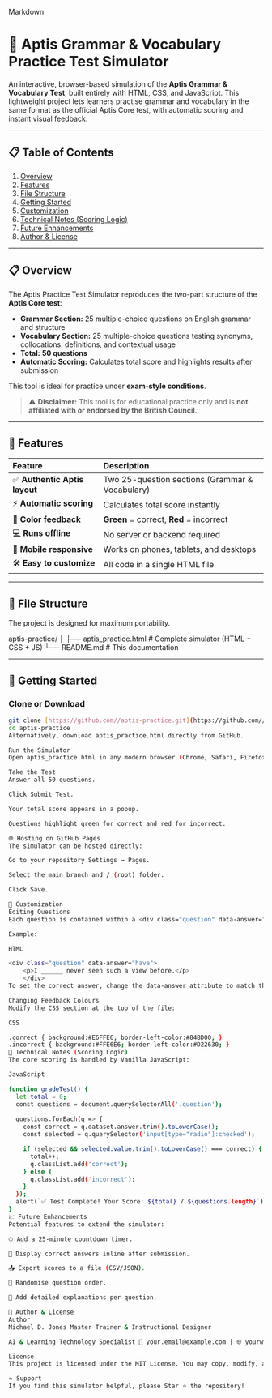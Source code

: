 Markdown

# 🧠 Aptis Grammar & Vocabulary Practice Test Simulator

An interactive, browser-based simulation of the **Aptis Grammar & Vocabulary Test**, built entirely with HTML, CSS, and JavaScript. This lightweight project lets learners practise grammar and vocabulary in the same format as the official Aptis Core test, with automatic scoring and instant visual feedback.

***

## 📋 Table of Contents

1.  [Overview](#-overview)
2.  [Features](#-features)
3.  [File Structure](#-file-structure)
4.  [Getting Started](#-getting-started)
5.  [Customization](#-customization)
6.  [Technical Notes (Scoring Logic)](#-technical-notes-scoring-logic)
7.  [Future Enhancements](#-future-enhancements)
8.  [Author & License](#-author--license)

***

## 📋 Overview

The Aptis Practice Test Simulator reproduces the two-part structure of the **Aptis Core test**:

* **Grammar Section:** 25 multiple-choice questions on English grammar and structure
* **Vocabulary Section:** 25 multiple-choice questions testing synonyms, collocations, definitions, and contextual usage
* **Total:** **50 questions**
* **Automatic Scoring:** Calculates total score and highlights results after submission

This tool is ideal for practice under **exam-style conditions**.

> ⚠️ **Disclaimer:** This tool is for educational practice only and is **not affiliated with or endorsed by the British Council.**

***

## 🎯 Features

| Feature | Description |
| :--- | :--- |
| ✅ **Authentic Aptis layout** | Two 25-question sections (Grammar & Vocabulary) |
| ⚡ **Automatic scoring** | Calculates total score instantly |
| 🎨 **Color feedback** | **Green** = correct, **Red** = incorrect |
| 💻 **Runs offline** | No server or backend required |
| 📱 **Mobile responsive** | Works on phones, tablets, and desktops |
| 🛠 **Easy to customize** | All code in a single HTML file |

***

## 🧩 File Structure

The project is designed for maximum portability.

aptis-practice/
│ ├── aptis_practice.html # Complete simulator (HTML + CSS + JS)
└── README.md             # This documentation


***

## 🚀 Getting Started

### Clone or Download

```bash
git clone [https://github.com//aptis-practice.git](https://github.com//aptis-practice.git)
cd aptis-practice
Alternatively, download aptis_practice.html directly from GitHub.

Run the Simulator
Open aptis_practice.html in any modern browser (Chrome, Safari, Firefox, etc.).

Take the Test
Answer all 50 questions.

Click Submit Test.

Your total score appears in a popup.

Questions highlight green for correct and red for incorrect.

🌐 Hosting on GitHub Pages
The simulator can be hosted directly:

Go to your repository Settings → Pages.

Select the main branch and / (root) folder.

Click Save.

🧰 Customization
Editing Questions
Each question is contained within a <div class="question" data-answer="..."> block in aptis_practice.html.

Example:

HTML

<div class="question" data-answer="have">
    <p>I ______ never seen such a view before.</p>
    </div>
To set the correct answer, change the data-answer attribute to match the value of one of the radio buttons.

Changing Feedback Colours
Modify the CSS section at the top of the file:

CSS

.correct { background:#E6FFE6; border-left-color:#84BD00; } 
.incorrect { background:#FFE6E6; border-left-color:#D22630; }
🧮 Technical Notes (Scoring Logic)
The core scoring is handled by Vanilla JavaScript:

JavaScript

function gradeTest() {
  let total = 0;
  const questions = document.querySelectorAll('.question');
  
  questions.forEach(q => {
    const correct = q.dataset.answer.trim().toLowerCase();
    const selected = q.querySelector('input[type="radio"]:checked');

    if (selected && selected.value.trim().toLowerCase() === correct) {
      total++;
      q.classList.add('correct');
    } else {
      q.classList.add('incorrect');
    }
  });
  alert(`✅ Test Complete! Your Score: ${total} / ${questions.length}`);
}
📈 Future Enhancements
Potential features to extend the simulator:

⏱ Add a 25-minute countdown timer.

💬 Display correct answers inline after submission.

📤 Export scores to a file (CSV/JSON).

🔀 Randomise question order.

🧾 Add detailed explanations per question.

👤 Author & License
Author
Michael D. Jones Master Trainer & Instructional Designer

AI & Learning Technology Specialist 📧 your.email@example.com | 🌐 yourwebsite.com | 💼 LinkedIn Profile

License
This project is licensed under the MIT License. You may copy, modify, and distribute this project freely for educational or non-commercial use. Attribution is appreciated.

⭐ Support
If you find this simulator helpful, please Star ⭐ the repository!








